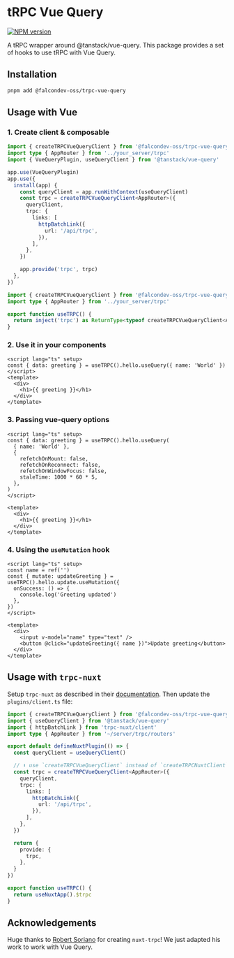 # tRPC Vue Query

<a href="https://npmjs.org/package/@falcondev-oss/trpc-vue-query" title="View this project on NPM"><img src="https://img.shields.io/npm/v/@falcondev-oss/trpc-vue-query.svg" alt="NPM version" /></a>

A tRPC wrapper around @tanstack/vue-query. This package provides a set of hooks to use tRPC with Vue Query.

## Installation

```bash
pnpm add @falcondev-oss/trpc-vue-query
```

## Usage with Vue

### 1. Create client & composable

```ts
import { createTRPCVueQueryClient } from '@falcondev-oss/trpc-vue-query'
import type { AppRouter } from '../your_server/trpc'
import { VueQueryPlugin, useQueryClient } from '@tanstack/vue-query'

app.use(VueQueryPlugin)
app.use({
  install(app) {
    const queryClient = app.runWithContext(useQueryClient)
    const trpc = createTRPCVueQueryClient<AppRouter>({
      queryClient,
      trpc: {
        links: [
          httpBatchLink({
            url: '/api/trpc',
          }),
        ],
      },
    })

    app.provide('trpc', trpc)
  },
})
```

```ts
import { createTRPCVueQueryClient } from '@falcondev-oss/trpc-vue-query'
import type { AppRouter } from '../your_server/trpc'

export function useTRPC() {
  return inject('trpc') as ReturnType<typeof createTRPCVueQueryClient<AppRouter>>
}
```

### 2. Use it in your components

```vue
<script lang="ts" setup>
const { data: greeting } = useTRPC().hello.useQuery({ name: 'World' })
</script>
<template>
  <div>
    <h1>{{ greeting }}</h1>
  </div>
</template>
```

### 3. Passing vue-query options

```vue
<script lang="ts" setup>
const { data: greeting } = useTRPC().hello.useQuery(
  { name: 'World' },
  {
    refetchOnMount: false,
    refetchOnReconnect: false,
    refetchOnWindowFocus: false,
    staleTime: 1000 * 60 * 5,
  },
)
</script>

<template>
  <div>
    <h1>{{ greeting }}</h1>
  </div>
</template>
```

### 4. Using the `useMutation` hook

```vue
<script lang="ts" setup>
const name = ref('')
const { mutate: updateGreeting } = useTRPC().hello.update.useMutation({
  onSuccess: () => {
    console.log('Greeting updated')
  },
})
</script>

<template>
  <div>
    <input v-model="name" type="text" />
    <button @click="updateGreeting({ name })">Update greeting</button>
  </div>
</template>
```

## Usage with `trpc-nuxt`

Setup `trpc-nuxt` as described in their [documentation](https://trpc-nuxt.vercel.app/get-started/usage/recommended). Then update the `plugins/client.ts` file:

```ts
import { createTRPCVueQueryClient } from '@falcondev-oss/trpc-vue-query'
import { useQueryClient } from '@tanstack/vue-query'
import { httpBatchLink } from 'trpc-nuxt/client'
import type { AppRouter } from '~/server/trpc/routers'

export default defineNuxtPlugin(() => {
  const queryClient = useQueryClient()

  // ⬇️ use `createTRPCVueQueryClient` instead of `createTRPCNuxtClient` ⬇️
  const trpc = createTRPCVueQueryClient<AppRouter>({
    queryClient,
    trpc: {
      links: [
        httpBatchLink({
          url: '/api/trpc',
        }),
      ],
    },
  })

  return {
    provide: {
      trpc,
    },
  }
})
```

```ts
export function useTRPC() {
  return useNuxtApp().$trpc
}
```

## Acknowledgements

Huge thanks to [Robert Soriano](https://github.com/wobsoriano) for creating `nuxt-trpc`! We just adapted his work to work with Vue Query.
